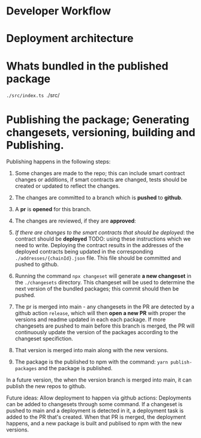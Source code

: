 # Developer Workflow


# Deployment architecture


# Whats bundled in the published package

`./src/index.ts
`./src/


# Publishing the package; Generating changesets, versioning, building and Publishing.

Publishing happens in the following steps:

1. Some changes are made to the repo; this can include smart contract changes or additions, if smart contracts are changed, tests should be created or updated to reflect the changes.
2. The changes are committed to a branch which is **pushed** to **github**.
3. A **pr** is **opened** for this branch.
4. The changes are reviewed, if they are **approved**:

5. *If there are changes to the smart contracts that should be deployed*: the contract should be **deployed** TODO: using these instructions which we need to write. Deploying the contract results in the addresses of the deployed contracts being updated in the corresponding `./addresses/{chainId}.json` file. This file should be committed and pushed to github.

5. Running the command `npx changeset` will generate **a new changeset** in the `./changesets` directory. This changeset will be used to determine the next version of the bundled packages; this commit should then be pushed.

6. The pr is merged into main - any changesets in the PR are detected by a github action `release`, which will then **open a new PR** with proper the versions and readme updated in each each package.   If more changesets are pushed to main before this branch is merged, the PR will continuously update the version of the packages according to the changeset specifiction.

7. That version is merged into main along with the new versions.

8. The package is the published to npm with the command: `yarn publish-packages` and the package is published.

In a future version, the when the version branch is merged into main, it can publish the new repos to github.


Future ideas:
Allow deployment to happen via github actions:
Deployments can be added to changesets through some command.  If a changeset is pushed to main and a deployment is detected in it, a deployment task is added to the PR that's created.  When that PR is merged, the deployment happens, and a new package is built and publised to npm with the new versions.